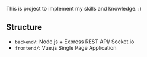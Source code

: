 
This is project to implement my skills and knowledge. :)


## Structure
- `backend/`: Node.js + Express REST API/ Socket.io
- `frontend/`: Vue.js Single Page Application
